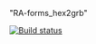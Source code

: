 "RA-forms_hex2grb" 

[![Build status](https://ci.appveyor.com/api/projects/status/384ugy95yokl9lpj?svg=true)](https://ci.appveyor.com/project/anikolaevski/ra-forms-hex2grb)
